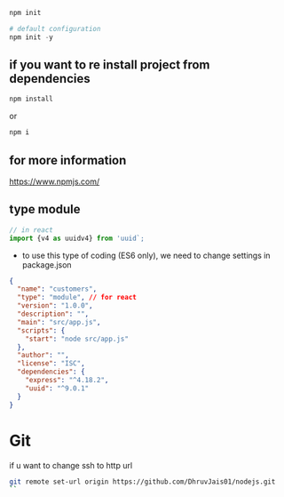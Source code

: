 ```powershell
npm init

# default configuration
npm init -y
```

## if you want to re install project from dependencies

```powershell
npm install
```

or

```powershell
npm i
```

## for more information

https://www.npmjs.com/

## type module

```javascript
// in react
import {v4 as uuidv4} from 'uuid`;
```

- to use this type of coding (ES6 only), we need to change settings in package.json

```json
{
  "name": "customers",
  "type": "module", // for react
  "version": "1.0.0",
  "description": "",
  "main": "src/app.js",
  "scripts": {
    "start": "node src/app.js"
  },
  "author": "",
  "license": "ISC",
  "dependencies": {
    "express": "^4.18.2",
    "uuid": "^9.0.1"
  }
}
```

# Git

if u want to change ssh to http url

```bash
git remote set-url origin https://github.com/DhruvJais01/nodejs.git
``
```

